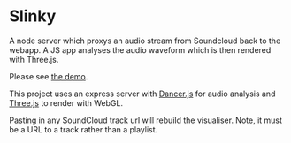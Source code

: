 Slinky
======================

A node server which proxys an audio stream from Soundcloud back to the webapp. A JS app analyses the audio waveform which is then rendered with Three.js.

Please see [the demo](http://www.thingsbymatt.com/projects/slinky-audio-three.js/).

This project uses an express server with [Dancer.js](https://github.com/jsantell/dancer.js) for audio analysis and [Three.js](https://github.com/mrdoob/three.js/) to render with WebGL.

Pasting in any SoundCloud track url will rebuild the visualiser. Note, it must be a URL to a track rather than a playlist.